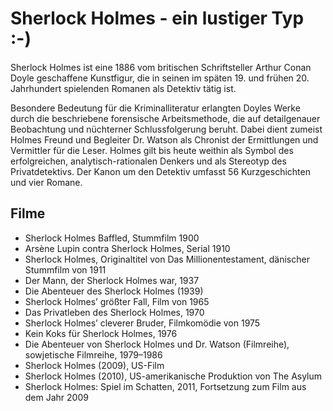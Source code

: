 # Sherlock Holmes - ein lustiger Typ :-)

Sherlock Holmes ist eine 1886 vom britischen Schriftsteller Arthur Conan Doyle geschaffene Kunstfigur, die in seinen im späten 19. und frühen 20. Jahrhundert spielenden Romanen als Detektiv tätig ist.

Besondere Bedeutung für die Kriminalliteratur erlangten Doyles Werke durch die beschriebene forensische Arbeitsmethode, die auf detailgenauer Beobachtung und nüchterner Schlussfolgerung beruht. Dabei dient zumeist Holmes Freund und Begleiter Dr. Watson als Chronist der Ermittlungen und Vermittler für die Leser. Holmes gilt bis heute weithin als Symbol des erfolgreichen, analytisch-rationalen Denkers und als Stereotyp des Privatdetektivs. Der Kanon um den Detektiv umfasst 56 Kurzgeschichten und vier Romane. 

## Filme

* Sherlock Holmes Baffled, Stummfilm 1900
* Arsène Lupin contra Sherlock Holmes, Serial 1910
* Sherlock Holmes, Originaltitel von Das Millionentestament, dänischer Stummfilm von 1911
* Der Mann, der Sherlock Holmes war, 1937
* Die Abenteuer des Sherlock Holmes (1939)
* Sherlock Holmes’ größter Fall, Film von 1965
* Das Privatleben des Sherlock Holmes, 1970
* Sherlock Holmes’ cleverer Bruder, Filmkomödie von 1975
* Kein Koks für Sherlock Holmes, 1976
* Die Abenteuer von Sherlock Holmes und Dr. Watson (Filmreihe), sowjetische Filmreihe, 1979–1986
* Sherlock Holmes (2009), US-Film
* Sherlock Holmes (2010), US-amerikanische Produktion von The Asylum
* Sherlock Holmes: Spiel im Schatten, 2011, Fortsetzung zum Film aus dem Jahr 2009
